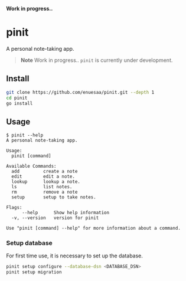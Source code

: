 **Work in progress..**
# pinit
A personal note-taking app.

> **Note**
> Work in progress.. `pinit` is currently under development.

## Install
```bash
git clone https://github.com/enuesaa/pinit.git --depth 1
cd pinit
go install
```

## Usage
```console
$ pinit --help
A personal note-taking app.

Usage:
  pinit [command]

Available Commands:
  add         create a note
  edit        edit a note.
  lookup      lookup a note.
  ls          list notes.
  rm          remove a note
  setup       setup to take notes.

Flags:
      --help      Show help information
  -v, --version   version for pinit

Use "pinit [command] --help" for more information about a command.
```

### Setup database
For first time use, it is necessary to set up the database.
```bash
pinit setup configure --database-dsn <DATABASE_DSN>
pinit setup migration
```
